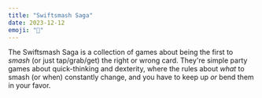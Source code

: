 ```yaml
---
title: "Swiftsmash Saga"
date: 2023-12-12
emoji: "👋"
---
```


The Swiftsmash Saga is a collection of games about being the first to _smash_ (or just tap/grab/get) the right or wrong card. They're simple party games about quick-thinking and dexterity, where the rules about _what_ to smash (or when) constantly change, and you have to keep up _or_ bend them in your favor.